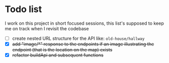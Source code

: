 # Todo list

I work on this project in short focused sessions, this list's supposed to keep me on track when I revisit the codebase

- [ ] create nested URL structure for the API like: `old-house/hallway`
- [x] ~~add "image/*" response to the endpoints if an image illustrating the endpoint (that is the location on the map) exists~~
- [x]  ~~refactor buildApi and subsequent functions~~
